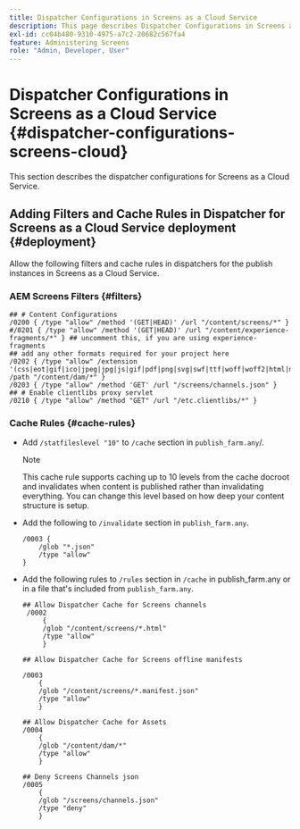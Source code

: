 ```yaml
---
title: Dispatcher Configurations in Screens as a Cloud Service
description: This page describes Dispatcher Configurations in Screens as a Cloud Service.
exl-id: cc04b480-9310-4975-a7c2-20682c567fa4
feature: Administering Screens
role: "Admin, Developer, User"
---
```

# Dispatcher Configurations in Screens as a Cloud Service {#dispatcher-configurations-screens-cloud}

This section describes the dispatcher configurations for Screens as a Cloud Service.

## Adding Filters and Cache Rules in Dispatcher for Screens as a Cloud Service deployment {#deployment}

Allow the following filters and cache rules in dispatchers for the publish instances in Screens as a Cloud Service.

### AEM Screens Filters {#filters}
 
```
## # Content Configurations
/0200 { /type "allow" /method '(GET|HEAD)' /url "/content/screens/*" }
#/0201 { /type "allow" /method '(GET|HEAD)' /url "/content/experience-fragments/*" } ## uncomment this, if you are using experience-fragments
## add any other formats required for your project here
/0202 { /type "allow" /extension '(css|eot|gif|ico|jpeg|jpg|js|gif|pdf|png|svg|swf|ttf|woff|woff2|html|mp4|mov|m4v)' /path "/content/dam/*" }
/0203 { /type "allow" /method 'GET' /url "/screens/channels.json" }
## # Enable clientlibs proxy servlet
/0210 { /type "allow" /method "GET" /url "/etc.clientlibs/*" }
```

### Cache Rules {#cache-rules}

* Add `/statfileslevel "10"` to `/cache` section in `publish_farm.any`/.

   >[!NOTE]
   >This cache rule supports caching up to 10 levels from the cache docroot and invalidates when content is published rather than invalidating everything. You can change this level based on how deep your content structure is setup.

* Add the following to `/invalidate` section in `publish_farm.any`.

   ```
   /0003 {
       /glob "*.json"
       /type "allow"
   }
   ```

* Add the following rules to `/rules` section in `/cache` in publish_farm.any or in a file that's included from `publish_farm.any`.

   ```
   ## Allow Dispatcher Cache for Screens channels
    /0002
        {
        /glob "/content/screens/*.html"
        /type "allow"
        }

   ## Allow Dispatcher Cache for Screens offline manifests

   /0003
       {
       /glob "/content/screens/*.manifest.json"
       /type "allow"
       }

   ## Allow Dispatcher Cache for Assets
   /0004
       {
       /glob "/content/dam/*"
       /type "allow"
       }

   ## Deny Screens Channels json
   /0005
       {
       /glob "/screens/channels.json"
       /type "deny"
       }
   ```
